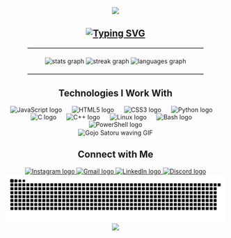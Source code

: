 <div align="center">
  <img height="200" src="https://media1.tenor.com/m/Bpv9wTLKMskAAAAC/computer-nerds.gif" />
</div>

<h2 align="center">
  <a href="https://git.io/typing-svg"><img src="https://readme-typing-svg.demolab.com?font=Fira+Code&pause=1000&color=A836F7&center=true&width=435&lines=HeY+Im+JiNs" alt="Typing SVG" /></a>
  </a>
</h2>

<hr style="border: 1px solid #ccc; width: 80%; margin: 20px auto;"/>

<div align="center">
  <img src="https://github-readme-stats.vercel.app/api?username=Jins-Augustine&hide_title=false&hide_rank=false&show_icons=true&include_all_commits=true&count_private=true&disable_animations=false&theme=midnight-purple&locale=en&hide_border=false" height="150" alt="stats graph" />
  <img src="https://streak-stats.demolab.com?user=Jins-Augustine&locale=en&mode=daily&theme=midnight-purple&hide_border=false&border_radius=5" height="150" alt="streak graph" />
  <img src="https://github-readme-stats.vercel.app/api/top-langs?username=Jins-Augustine&locale=en&hide_title=false&layout=compact&card_width=320&langs_count=5&theme=midnight-purple&hide_border=false" height="150" alt="languages graph" />
</div>

<hr style="border: 1px solid #ccc; width: 80%; margin: 20px auto;"/>

<div align="center">
  <h2>Technologies I Work With</h2>
  <div>
    <img src="https://cdn.jsdelivr.net/gh/devicons/devicon/icons/javascript/javascript-original.svg" height="30" alt="JavaScript logo" />
    <img width="15" />
    <img src="https://cdn.jsdelivr.net/gh/devicons/devicon/icons/html5/html5-original.svg" height="30" alt="HTML5 logo" />
    <img width="15" />
    <img src="https://cdn.jsdelivr.net/gh/devicons/devicon/icons/css3/css3-original.svg" height="30" alt="CSS3 logo" />
    <img width="15" />
    <img src="https://cdn.jsdelivr.net/gh/devicons/devicon/icons/python/python-original.svg" height="30" alt="Python logo" />
    <img width="15" />
    <img src="https://cdn.jsdelivr.net/gh/devicons/devicon/icons/c/c-original.svg" height="30" alt="C logo" />
    <img width="15" />
    <img src="https://cdn.jsdelivr.net/gh/devicons/devicon/icons/cplusplus/cplusplus-original.svg" height="30" alt="C++ logo" />
    <img width="15" />
    <img src="https://cdn.jsdelivr.net/gh/devicons/devicon/icons/linux/linux-original.svg" height="30" alt="Linux logo" />
    <img width="15" />
    <img src="https://cdn.jsdelivr.net/gh/devicons/devicon/icons/bash/bash-original.svg" height="30" alt="Bash logo" />
    <img width="15" />
    <img src="https://skillicons.dev/icons?i=powershell" height="30" alt="PowerShell logo" />
  </div>
</div>

<div align="center">
  <img align="center" height="150" src="https://media1.tenor.com/m/bGS2OhhN9tsAAAAC/hello-gojo-satoru.gif" alt="Gojo Satoru waving GIF" />
</div>

<div align="center">
  <h2>Connect with Me</h2>
  <a href="https://www.instagram.com/ryu_xaki/" target="_blank">
    <img src="https://img.shields.io/static/v1?message=Instagram&logo=instagram&label=&color=E4405F&logoColor=white&style=flat" height="35" alt="Instagram logo" />
  <a href="mailto:jinsaugustine229@gmail.com" target="_blank">
    <img src="https://img.shields.io/static/v1?message=Gmail&logo=gmail&label=&color=D14836&logoColor=white&style=flat" height="35" alt="Gmail logo" />
  </a>
  <a href="https://www.linkedin.com/in/jins-augustine-8249b124a/" target="_blank">
    <img src="https://img.shields.io/static/v1?message=LinkedIn&logo=linkedin&label=&color=0077B5&logoColor=white&style=flat" height="35" alt="LinkedIn logo" />
  </a>
  <a href="https://discordapp.com/users/987050129997574164/" target="_blank">
    <img src="https://img.shields.io/static/v1?message=Discord&logo=discord&label=&color=7289DA&logoColor=white&style=flat" height="35" alt="Discord logo" />
  </a>
</div>

<div align="center">
  <img src="https://raw.githubusercontent.com/Jins-Augustine/Jins-Augustine/output/snake.svg" alt="Snake animation" />
</div>

<div align="center">
  <img src="https://visitor-badge.laobi.icu/badge?page_id=Jins-Augustine.Jins-Augustine&left_color=yellow&right_color=purple" />
</div>
